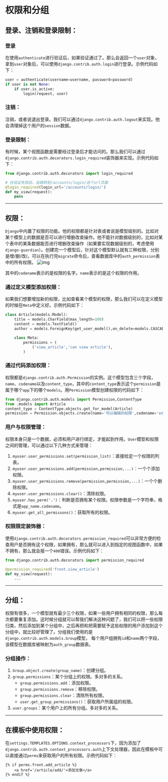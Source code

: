 # 权限和分组

## 登录、注销和登录限制：

### 登录

在使用`authenticate`进行验证后，如果验证通过了。那么会返回一个`user`对象，拿到`user`对象后，可以使用`django.contrib.auth.login`进行登录。示例代码如下：

```python
user = authenticate(username=username, password=password)
if user is not None:
    if user.is_active:
        login(request, user)
```

### 注销：

注销，或者说退出登录。我们可以通过`django.contrib.auth.logout`来实现。他会清理掉这个用户的`session`数据。

### 登录限制：

有时候，某个视图函数是需要经过登录后才能访问的。那么我们可以通过`django.contrib.auth.decorators.login_required`装饰器来实现。示例代码如下：

```python
from django.contrib.auth.decorators import login_required

# 在验证失败后，会跳转到/accounts/login/这个url页面
@login_required(login_url='/accounts/login/')
def my_view(request):
    pass
```

------

## 权限：

`Django`中内置了权限的功能。他的权限都是针对表或者说是模型级别的。比如对某个模型上的数据是否可以进行增删改查操作。他不能针对数据级别的，比如对某个表中的某条数据能否进行增删改查操作（如果要实现数据级别的，考虑使用`django-guardian`）。创建完一个模型后，针对这个模型默认就有三种权限，分别是增/删/改/。可以在执行完`migrate`命令后，查看数据库中的`auth_permission`表中的所有权限。
![img](../assets/权限.png)

其中的`codename`表示的是权限的名字。`name`表示的是这个权限的作用。

### 通过定义模型添加权限：

如果我们想要增加新的权限，比如查看某个模型的权限，那么我们可以在定义模型的时候在`Meta`中定义好。示例代码如下：

```python
class Article(models.Model):
    title = models.CharField(max_length=100)
    content = models.TextField()
    author = models.ForeignKey(get_user_model(),on_delete=models.CASCADE)

    class Meta:
        permissions = (
            ('view_article','can view article'),
        )
```

### 通过代码添加权限：

权限都是`django.contrib.auth.Permission`的实例。这个模型包含三个字段，`name`、`codename`以及`content_type`，其中的`content_type`表示这个`permission`是属于哪个`app`下的哪个`models`。用`Permission`模型创建权限的代码如下：

```python
from django.contrib.auth.models import Permission,ContentType
from .models import Article
content_type = ContentType.objects.get_for_model(Article)
permission = Permission.objects.create(name='可以编辑的权限',codename='edit_article',content_type=content_type)
```

### 用户与权限管理：

权限本身只是一个数据，必须和用户进行绑定，才能起到作用。`User`模型和权限之间的管理，可以通过以下几种方式来管理：

1. `myuser.user_permissions.set(permission_list)`：直接给定一个权限的列表。
2. `myuser.user_permissions.add(permission,permission,...)`：一个个添加权限。
3. `myuser.user_permissions.remove(permission,permission,...)`：一个个删除权限。
4. `myuser.user_permissions.clear()`：清除权限。
5. `myuser.has_perm('.')`：判断是否拥有某个权限。权限参数是一个字符串，格式是`app_name.codename`。
6. `myuser.get_all_permissons()`：获取所有的权限。

### 权限限定装饰器：

使用`django.contrib.auth.decorators.permission_required`可以非常方便的检查用户是否拥有这个权限，如果拥有，那么就可以进入到指定的视图函数中，如果不拥有，那么就会报一个`400`错误。示例代码如下：

```python
from django.contrib.auth.decorators import permission_required

@permission_required('front.view_article')
def my_view(request):
    ...
```

------

## 分组：

权限有很多，一个模型就有最少三个权限，如果一些用户拥有相同的权限，那么每次都要重复添加。这时候分组就可以帮我们解决这种问题了，我们可以把一些权限归类，然后添加到某个分组中，之后再把和把需要赋予这些权限的用户添加到这个分组中，就比较好管理了。分组我们使用的是`django.contrib.auth.models.Group`模型， 每个用户组拥有`id`和`name`两个字段，该模型在数据库被映射为`auth_group`数据表。

### 分组操作：

1. `Group.object.create(group_name)`：创建分组。
2. `group.permissions`：某个分组上的权限。多对多的关系。
   - `group.permissions.add`：添加权限。
   - `group.permissions.remove`：移除权限。
   - `group.permissions.clear`：清除所有权限。
   - `user.get_group_permissions()`：获取用户所属组的权限。
3. `user.groups`：某个用户上的所有分组。多对多的关系。

------

## 在模板中使用权限：

在`settings.TEMPLATES.OPTIONS.context_processors`下，因为添加了`django.contrib.auth.context_processors.auth`上下文处理器，因此在模板中可以直接通过`perms`来获取用户的所有权限。示例代码如下：

```
{% if perms.front.add_article %}
    <a href='/article/add/'>添加文章</a>
{% endif %}
```